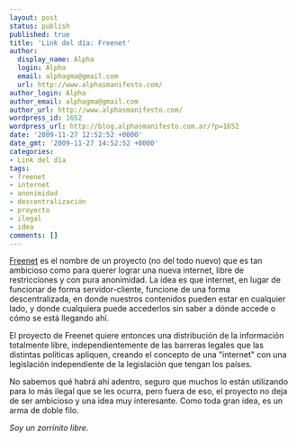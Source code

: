 ```yaml
---
layout: post
status: publish
published: true
title: 'Link del día: Freenet'
author:
  display_name: Alpha
  login: Alpha
  email: alphagma@gmail.com
  url: http://www.alphasmanifesto.com/
author_login: Alpha
author_email: alphagma@gmail.com
author_url: http://www.alphasmanifesto.com/
wordpress_id: 1652
wordpress_url: http://blog.alphasmanifesto.com.ar/?p=1652
date: '2009-11-27 12:52:52 +0000'
date_gmt: '2009-11-27 14:52:52 +0000'
categories:
- Link del día
tags:
- freenet
- internet
- anonimidad
- descentralización
- proyecto
- ilegal
- idea
comments: []
---
```


[Freenet](http://freenetproject.org/) es el nombre de un proyecto (no del todo nuevo) que es tan ambicioso como para querer lograr una nueva internet, libre de restricciones y con pura anonimidad. La idea es que internet, en lugar de funcionar de forma servidor-cliente, funcione de una forma descentralizada, en donde nuestros contenidos pueden estar en cualquier lado, y donde cualquiera puede accederlos sin saber a dónde accede o cómo se está llegando ahí.

El proyecto de Freenet quiere entonces una distribución de la información totalmente libre, independientemente de las barreras legales que las distintas políticas apliquen, creando el concepto de una "internet" con una legislación independiente de la legislación que tengan los países.

No sabemos qué habrá ahí adentro, seguro que muchos lo están utilizando para lo más ilegal que se les ocurra, pero fuera de eso, el proyecto no deja de ser ambicioso y una idea muy interesante. Como toda gran idea, es un arma de doble filo.

_Soy un zorrinito libre._
